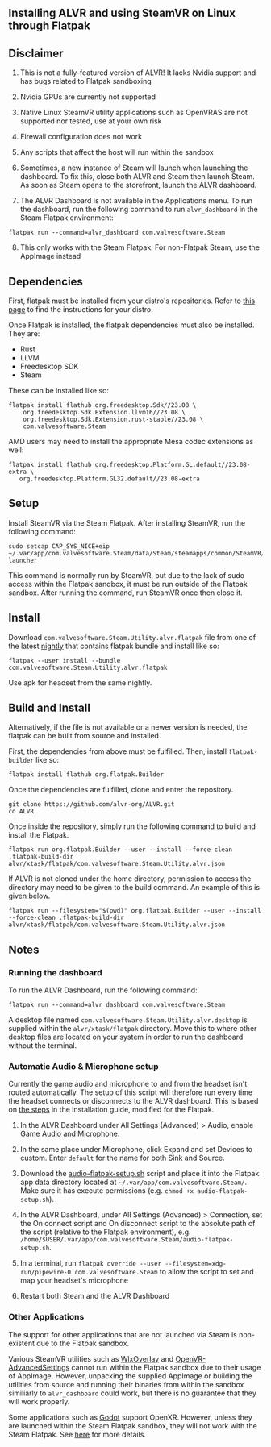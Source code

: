 ## Installing ALVR and using SteamVR on Linux through Flatpak

## Disclaimer

1. This is not a fully-featured version of ALVR! It lacks Nvidia support and has bugs related to Flatpak sandboxing

2. Nvidia GPUs are currently not supported

3. Native Linux SteamVR utility applications such as OpenVRAS are not supported nor tested, use at your own risk

4. Firewall configuration does not work

5. Any scripts that affect the host will run within the sandbox

6. Sometimes, a new instance of Steam will launch when launching the dashboard. To fix this, close both ALVR and Steam then launch Steam. As soon as Steam opens to the storefront, launch the ALVR dashboard.

7. The ALVR Dashboard is not available in the Applications menu. To run the dashboard, run the following command to run `alvr_dashboard` in the Steam Flatpak environment:

```
flatpak run --command=alvr_dashboard com.valvesoftware.Steam
```

8. This only works with the Steam Flatpak. For non-Flatpak Steam, use the AppImage instead

## Dependencies

First, flatpak must be installed from your distro's repositories. Refer to [this page](https://flatpak.org/setup/) to find the instructions for your distro.

Once Flatpak is installed, the flatpak dependencies must also be installed. They are:

* Rust
* LLVM
* Freedesktop SDK
* Steam

These can be installed like so:

```
flatpak install flathub org.freedesktop.Sdk//23.08 \
    org.freedesktop.Sdk.Extension.llvm16//23.08 \
    org.freedesktop.Sdk.Extension.rust-stable//23.08 \
    com.valvesoftware.Steam
```

AMD users may need to install the appropriate Mesa codec extensions as well:

```
flatpak install flathub org.freedesktop.Platform.GL.default//23.08-extra \
   org.freedesktop.Platform.GL32.default//23.08-extra
```

## Setup

Install SteamVR via the Steam Flatpak. After installing SteamVR, run the following command:

```
sudo setcap CAP_SYS_NICE+eip ~/.var/app/com.valvesoftware.Steam/data/Steam/steamapps/common/SteamVR/bin/linux64/vrcompositor-launcher
```

This command is normally run by SteamVR, but due to the lack of sudo access within the Flatpak sandbox, it must be run outside of the Flatpak sandbox. After running the command, run SteamVR once then close it.

## Install

Download `com.valvesoftware.Steam.Utility.alvr.flatpak` file from one of the latest [nightly](https://github.com/alvr-org/ALVR-nightly/releases) that contains flatpak bundle and install like so:

```
flatpak --user install --bundle com.valvesoftware.Steam.Utility.alvr.flatpak
```

Use apk for headset from the same nightly.

## Build and Install

Alternatively, if the file is not available or a newer version is needed, the flatpak can be built from source and installed.

First, the dependencies from above must be fulfilled. Then, install `flatpak-builder` like so:

```
flatpak install flathub org.flatpak.Builder
```

Once the dependencies are fulfilled, clone and enter the repository.

```
git clone https://github.com/alvr-org/ALVR.git
cd ALVR
```

Once inside the repository, simply run the following command to build and install the Flatpak.

```
flatpak run org.flatpak.Builder --user --install --force-clean .flatpak-build-dir alvr/xtask/flatpak/com.valvesoftware.Steam.Utility.alvr.json
```

If ALVR is not cloned under the home directory, permission to access the directory may need to be given to the build command. An example of this is given below.

```
flatpak run --filesystem="$(pwd)" org.flatpak.Builder --user --install --force-clean .flatpak-build-dir alvr/xtask/flatpak/com.valvesoftware.Steam.Utility.alvr.json
```

## Notes

### Running the dashboard

To run the ALVR Dashboard, run the following command:

```
flatpak run --command=alvr_dashboard com.valvesoftware.Steam
```

A desktop file named `com.valvesoftware.Steam.Utility.alvr.desktop` is supplied within the `alvr/xtask/flatpak` directory. Move this to where other desktop files are located on your system in order to run the dashboard without the terminal.

### Automatic Audio & Microphone setup

Currently the game audio and microphone to and from the headset isn't routed automatically. The setup of this script will therefore run every time the headset connects or disconnects to the ALVR dashboard. This is based on [the steps](Installation-guide.md#automatic-audio--microphone-setup) in the installation guide, modified for the Flatpak.

1. In the ALVR Dashboard under All Settings (Advanced) > Audio, enable Game Audio and Microphone.

2. In the same place under Microphone, click Expand and set Devices to custom. Enter `default` for the name for both Sink and Source.

3. Download the [audio-flatpak-setup.sh](../alvr/xtask/flatpak/audio-flatpak-setup.sh) script and place it into the Flatpak app data directory located at `~/.var/app/com.valvesoftware.Steam/`. Make sure it has execute permissions (e.g. `chmod +x audio-flatpak-setup.sh`).

5. In the ALVR Dashboard, under All Settings (Advanced) > Connection, set the On connect script and On disconnect script to the absolute path of the script (relative to the Flatpak environment), e.g. `/home/$USER/.var/app/com.valvesoftware.Steam/audio-flatpak-setup.sh`.

6. In a terminal, run `flatpak override --user --filesystem=xdg-run/pipewire-0 com.valvesoftware.Steam` to allow the script to set and map your headset's microphone

7. Restart both Steam and the ALVR Dashboard

### Other Applications

The support for other applications that are not launched via Steam is non-existent due to the Flatpak sandbox.

Various SteamVR utilities such as [WlxOverlay](https://github.com/galister/WlxOverlay) and [OpenVR-AdvancedSettings](https://github.com/OpenVR-Advanced-Settings/OpenVR-AdvancedSettings) cannot run within the Flatpak sandbox due to their usage of AppImage. However, unpacking the supplied AppImage or building the utilities from source and running their binaries from within the sandbox similiarly to `alvr_dashboard` could work, but there is no guarantee that they will work properly.

Some applications such as [Godot](https://godotengine.org) support OpenXR. However, unless they are launched within the Steam Flatpak sandbox, they will not work with the Steam Flatpak. See [here](https://github.com/flathub/com.valvesoftware.Steam/issues/1010) for more details.
